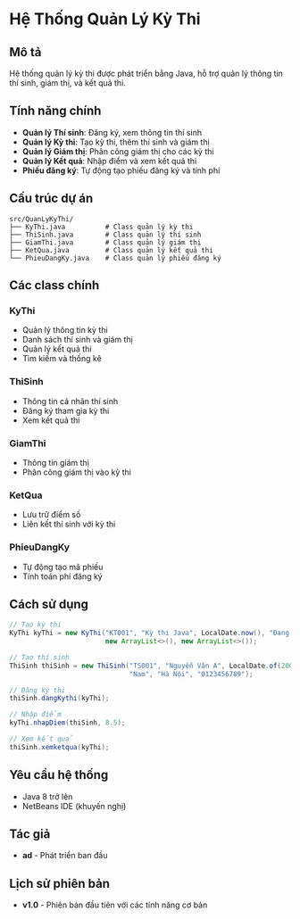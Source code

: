# Hệ Thống Quản Lý Kỳ Thi

## Mô tả
Hệ thống quản lý kỳ thi được phát triển bằng Java, hỗ trợ quản lý thông tin thí sinh, giám thị, và kết quả thi.

## Tính năng chính
- **Quản lý Thí sinh**: Đăng ký, xem thông tin thí sinh
- **Quản lý Kỳ thi**: Tạo kỳ thi, thêm thí sinh và giám thị
- **Quản lý Giám thị**: Phân công giám thị cho các kỳ thi
- **Quản lý Kết quả**: Nhập điểm và xem kết quả thi
- **Phiếu đăng ký**: Tự động tạo phiếu đăng ký và tính phí

## Cấu trúc dự án
```
src/QuanLyKyThi/
├── KyThi.java          # Class quản lý kỳ thi
├── ThiSinh.java        # Class quản lý thí sinh
├── GiamThi.java        # Class quản lý giám thị
├── KetQua.java         # Class quản lý kết quả thi
└── PhieuDangKy.java    # Class quản lý phiếu đăng ký
```

## Các class chính

### KyThi
- Quản lý thông tin kỳ thi
- Danh sách thí sinh và giám thị
- Quản lý kết quả thi
- Tìm kiếm và thống kê

### ThiSinh
- Thông tin cá nhân thí sinh
- Đăng ký tham gia kỳ thi
- Xem kết quả thi

### GiamThi
- Thông tin giám thị
- Phân công giám thị vào kỳ thi

### KetQua
- Lưu trữ điểm số
- Liên kết thí sinh với kỳ thi

### PhieuDangKy
- Tự động tạo mã phiếu
- Tính toán phí đăng ký

## Cách sử dụng

```java
// Tạo kỳ thi
KyThi kyThi = new KyThi("KT001", "Kỳ thi Java", LocalDate.now(), "Đang diễn ra", 
                        new ArrayList<>(), new ArrayList<>());

// Tạo thí sinh
ThiSinh thiSinh = new ThiSinh("TS001", "Nguyễn Văn A", LocalDate.of(2000, 1, 1), 
                              "Nam", "Hà Nội", "0123456789");

// Đăng ký thi
thiSinh.dangKythi(kyThi);

// Nhập điểm
kyThi.nhapDiem(thiSinh, 8.5);

// Xem kết quả
thiSinh.xemketqua(kyThi);
```

## Yêu cầu hệ thống
- Java 8 trở lên
- NetBeans IDE (khuyến nghị)

## Tác giả
- **ad** - Phát triển ban đầu

## Lịch sử phiên bản
- **v1.0** - Phiên bản đầu tiên với các tính năng cơ bản
